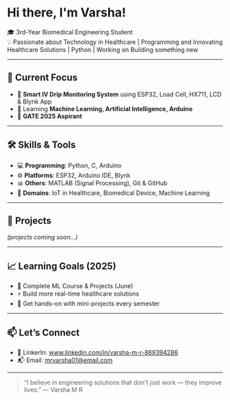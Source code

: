# Hi there, I'm Varsha!

🎓 3rd-Year Biomedical Engineering Student  
💡 Passionate about Technology in Healthcare | Programming and Innovating Healthcare Solutions | Python | Working on Building something new

---

## 🚀 Current Focus

- 🔬 **Smart IV Drip Monitoring System** using ESP32, Load Cell, HX711, LCD & Blynk App   
- 🤖 Learning **Machine Learning, Artificial Intelligence, Arduino**  
- 📘 **GATE 2025 Aspirant**

---

## 🛠 Skills & Tools

- 💻 **Programming**: Python, C, Arduino
- ⚙️ **Platforms**: ESP32, Arduino IDE, Blynk
- 📊 **Others**: MATLAB (Signal Processing), Git & GitHub
- 🧠 **Domains**: IoT in Healthcare, Biomedical Device, Machine Learning

---

## 📂 Projects


*(projects coming soon...)*

---

## 📈 Learning Goals (2025)

- 📗 Complete ML Course & Projects (June)
- ⚡ Build more real-time healthcare solutions 
- 🧪 Get hands-on with mini-projects every semester

---

## 📫 Let’s Connect

- 🔗 LinkerIn: www.linkedin.com/in/varsha-m-r-889394286
- 📬 Email: mrvarsha01@email.com

---

> “I believe in engineering solutions that don't just work — they improve lives.” 
> — Varsha M R

